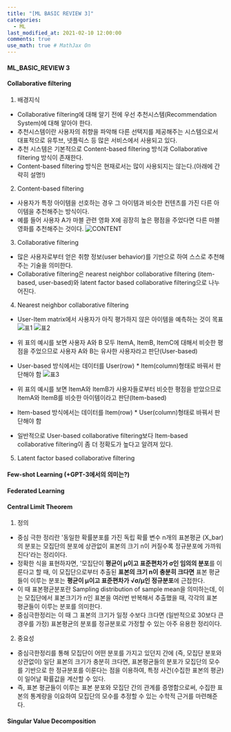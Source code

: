 ```yaml
---
title: "[ML BASIC REVIEW 3]"
categories: 
  - ML
last_modified_at: 2021-02-10 12:00:00
comments: true
use_math: true # MathJax On
---
```


#### ML_BASIC_REVIEW 3

#### Collaborative filtering

1. 배경지식
- Collaborative filtering에 대해 알기 전에 우선 추천시스템(Recommendation System)에 대해 알아야 한다. 
- 추천시스템이란 사용자의 취향을 파악해 다른 선택지를 제공해주는 시스템으로서 대표적으로 유투브, 넷플릭스 등 많은 서비스에서 사용되고 있다.
- 추천 시스템은 기본적으로 Content-based filtering 방식과 Collaborative filtering 방식이 존재한다.
- Content-based filtering 방식은 현재로서는 많이 사용되지는 않는다.(아래에 간략히 설명!)

2. Content-based filtering
- 사용자가 특정 아이템을 선호하는 경우 그 아이템과 비슷한 컨텐츠를 가진 다른 아이템을 추천해주는 방식이다.
- 예를 들어 사용자 A가 마블 관련 영화 X에 굉장히 높은 평점을 주었다면 다른 마블 영화를 추천해주는 것이다.
  ![CONTENT](https://user-images.githubusercontent.com/62474292/107618528-0c773d00-6c95-11eb-87a1-7da886817a87.JPG)

3. Collaborative filtering
- 많은 사용자로부터 얻은 취향 정보(user behavior)를 기반으로 하여 스스로 추천해주는 기술을 의미한다.
- Collaborative filtering은 nearest neighbor collaborative filtering (item-based, user-based)와 latent factor based collaborative filtering으로 나누어진다.

4. Nearest neighbor collaborative filtering
- User-Item matrix에서 사용자가 아직 평가하지 않은 아이템을 예측하는 것이 목표 <br>
  ![표1](https://user-images.githubusercontent.com/62474292/107643779-f16af400-6cb9-11eb-9274-56174ec009ce.JPG)
  ![표2](https://user-images.githubusercontent.com/62474292/107643781-f2038a80-6cb9-11eb-899b-520566430b80.JPG)
- 위 표의 예시를 보면 사용자 A와 B 모두 ItemA, ItemB, ItemC에 대해서 비슷한 평점을 주었으므로 사용자 A와 B는 유사한 사용자라고 판단(User-based)
- User-based 방식에서는 데이터를 User(row) * Item(column)형태로 바꿔서 판단해야 함
  ![표3](https://user-images.githubusercontent.com/62474292/107644231-853cc000-6cba-11eb-80c9-8da9c76c1ea1.JPG)
- 위 표의 예시를 보면 ItemA와 ItemB가 사용자들로부터 비슷한 평점을 받았으므로 ItemA와 ItemB를 비슷한 아이템이라고 판단(Item-based)
- Item-based 방식에서는 데이터를 Item(row) * User(column)형태로 바꿔서 판단해야 함

- 일반적으로 User-based collaborative filtering보다 Item-based collaborative filtering이 좀 더 정확도가 높다고 알려져 있다.

5. Latent factor based collaborative filtering


#### Few-shot Learning (+GPT-3에서의 의미는?)

#### Federated Learning

#### Central Limit Theorem

1. 정의
- 중심 극한 정리란 '동일한 확률분포를 가진 독립 확률 변수 n개의 표본평균 (X_bar)의 분포는 모집단의 분포에 상관없이 표본의 크기 n이 커질수록 정규분포에 가까워진다'라는 정리이다.
- 정확한 식을 표현하자면, '모집단이 **평균이 μ이고 표준편차가 σ인 임의의 분포**를 이룬다고 할 때, 이 모집단으로부터 추출된 **표본의 크기 n이 충분히 크다면** 표본 평균들이 이루는 분포는 **평균이 μ이고 표준편차가 √σ/μ인 정규분포**에 근접한다.
- 이 때 표본평균분포란 Sampling distribution of sample mean을 의미하는데, 이는 모집단에서 표본크기가 n인 표본을 여러번 반복해서 추출했을 때, 각각의 표본 평균들이 이루는 분포를 의미한다.
- 중심극한정리는 이 때 그 표본의 크기가 일정 수보다 크다면 (일반적으로 30보다 큰 경우를 가정) 표본평균의 분포를 정규분포로 가정할 수 있는 아주 유용한 정리이다.

2. 중요성
- 중심극한정리를 통해 모집단이 어떤 분포를 가지고 있던지 간에 (즉, 모집단 분포와 상관없이) 일단 표본의 크기가 충분히 크다면, 표본평균들의 분포가 모집단의 모수를 기반으로 한 정규분포를 이룬다는 점을 이용하여, 특정 사건(수집한 표본의 평균)이 일어날 확률값을 계산할 수 있다.
- 즉, 표본 평균들이 이루는 표본 분포와 모집단 간의 관계를 증명함으로써, 수집한 표본의 통계량을 이요하여 모집단의 모수를 추정할 수 있는 수학적 근거를 마련해준다.

#### Singular Value Decomposition
